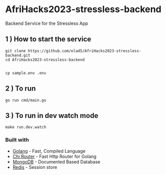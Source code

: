 # AfriHacks2023-stressless-backend
Backend Service for the Stressless App


## 1 ) How to start the service
```
git clone https://github.com/olad5/AfriHacks2023-stressless-backend.git
cd AfriHacks2023-stressless-backend


cp sample.env .env
```

## 2 ) To run 
```
go run cmd/main.go
```

## 3 ) To run in dev watch mode
```
make run.dev.watch
```

### Built with

- [Golang](https://www.golang.org/) - Fast, Compiled Language
- [Chi Router](https://go-chi.io) - Fast Http Router for Golang 
- [MongoDB](https://www.mongodb.com/) - Documented Based Database
- [Redis](https://www.redis.com/) - Session store 
